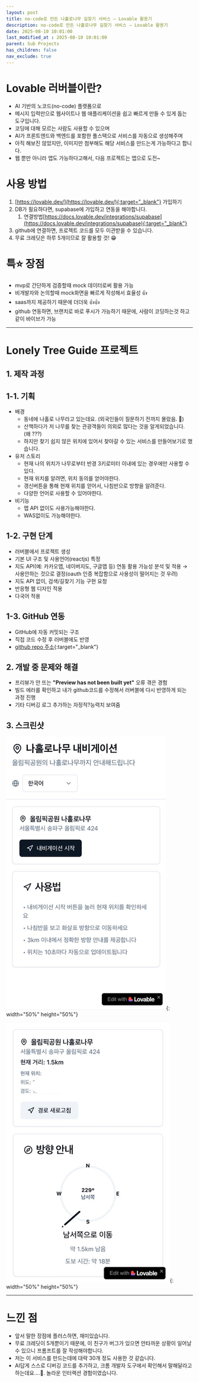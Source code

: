 ```yaml
---
layout: post
title: no-code로 만든 나홀로나무 길찾기 서비스 – Lovable 활용기
description: no-code로 만든 나홀로나무 길찾기 서비스 – Lovable 활용기
date: 2025-08-10 10:01:00
last_modified_at : 2025-08-10 10:01:00
parent: Sub Projects
has_children: false
nav_exclude: true
---
```


# Lovable 러버블이란?

- AI 기반의 노코드(no-code) 플랫폼으로
- 메시지 입력만으로 웹사이트나 웹 애플리케이션을 쉽고 빠르게 만들 수 있게 돕는 도구입니다.
- 코딩에 대해 모르는 사람도 사용할 수 있으며
- AI가 프론트엔드와 백엔드를 포함한 풀스택으로 서비스를 자동으로 생성해주며
- 아직 해보진 않았지만, 이미지만 첨부해도 해당 서비스를 만드는게 가능하다고 합니다.
- 웹 뿐만 아니라 앱도 가능하다고해서, 다음 프로젝트는 앱으로 도전~

# 사용 방법

1. [https://lovable.dev/](https://lovable.dev/){:target="_blank"} 가입하기
2. DB가 필요하다면, supabase에 가입하고 연동을 해야합니다. 
    1. 연결방법[https://docs.lovable.dev/integrations/supabase](https://docs.lovable.dev/integrations/supabase){:target="_blank"}
3. github에 연결하면, 프로젝트 코드를 모두 이관받을 수 있습니다.
4. 무료 크레딧은 하루 5개이므로 잘 활용할 것! 😁

# 특⭐️ 장점

- mvp로 간단하게 검증할때 mock 데이터로써 활용 가능
- 비개발자와 논의할때 mock화면을 빠르게 작성해서 효율성 👍
- saas까지 제공하기 때문에 더더욱 👍👍
- github 연동하면, 브랜치로 바로 푸시가 가능하기 때문에, 사람이 코딩하는것 하고 같이 바이브가 가능

---

# Lonely Tree Guide 프로젝트

## 1. 제작 과정

## 1-1. 기획

- 배경
    - 동네에 나홀로 나무라고 있는데요. (외국인들이 질문하기 전까지 몰랐음. 🤣)
    - 산책하다가 저 나무를 찾는 관광객들이 의외로 많다는 것을 알게되었습니다.  (왜 ???)
    - 하지만 찾기 쉽지 않은 위치에 있어서 찾아갈 수 있는 서비스를 만들어보기로 했습니다.
- 유저 스토리
    - 현재 나의 위치가 나무로부터 반경 3키로미터 이내에 있는 경우에만 사용할 수 있다.
    - 현재 위치를 알려면, 위치 동의를 얻어야한다.
    - 갱신버튼을 통해 현재 위치를 얻어서, 나침반으로 방향을 알려준다.
    - 다양한 언어로 사용할 수 있어야한다.
- 비기능
    - 맵 API 없이도 사용가능해야한다.
    - WAS없이도 가능해야한다.

## 1-2. 구현 단계

- 러버블에서 프로젝트 생성
- 기본 UI 구조 및 사용언어(reactjs) 특정
- 지도 API(예: 카카오맵, 네이버지도, 구글맵 등) 연동 활용 가능성 분석 및 적용 → 사용안하는 것으로 결정(oauth 인증 복잡함으로 사용성이 떨어지는 것 우려)
- 지도 API 없이, 검색/길찾기 기능 구현 요청
- 반응형 웹 디자인 적용
- 다국어 적용

## 1-3. GitHub 연동

- GitHub에 자동 커밋되는 구조
- 직접 코드 수정 후 러버블에도 반영
- [github repo 주소](https://github.com/tnfhrnsss/lonely-tree-guide){:target="_blank"}

## 2. 개발 중 문제와 해결

- 프리뷰가 안 뜨는 **"Preview has not been built yet"** 오류 겪은 경험
- 빌드 에러를 확인하고 내가 github코드를 수정해서 러버블에 다시 반영하게 되는 과정 진행
- 기타 디버깅 로그 추가하는 자정적?능력치 보여줌

## 3. 스크린샷

![lonelytree0.jpeg](./img/lonelytree0.png){: width="50%" height="50%"}

![lonelytree.png](./img/lonelytree.png){: width="50%" height="50%"}

---

# 느낀 점

- 앞서 말한 장점에 플러스하면, 재미있습니다.
- 무료 크레딧이 5개뿐이기 때문에, 이 친구가 버그가 있으면 안타까운 상황이 일어날수 있으니 프롬프트를 잘 작성해야합니다.
- 저는 이 서비스를 만드는데에 대략 30개 정도 사용한 것 같습니다.
- AI답게 스스로 디버깅 코드를 추가하고, 크롬 개발자 도구에서 확인해서 말해달라고 하는데요.…🫢. 놀라운 인터랙션 경험이였습니다.